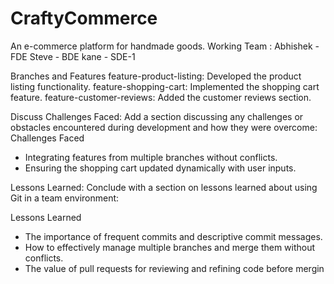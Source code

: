 # CraftyCommerce
An e-commerce platform for handmade goods.
Working Team :
Abhishek - FDE
Steve - BDE
kane - SDE-1

Branches and Features
feature-product-listing: Developed the product listing functionality.
feature-shopping-cart: Implemented the shopping cart feature.
feature-customer-reviews: Added the customer reviews section.

Discuss Challenges Faced:
Add a section discussing any challenges or obstacles encountered during development and how they were overcome:
Challenges Faced
- Integrating features from multiple branches without conflicts.
- Ensuring the shopping cart updated dynamically with user inputs.

Lessons Learned:
Conclude with a section on lessons learned about using Git in a team environment:

Lessons Learned
- The importance of frequent commits and descriptive commit messages.
- How to effectively manage multiple branches and merge them without conflicts.
- The value of pull requests for reviewing and refining code before mergin
